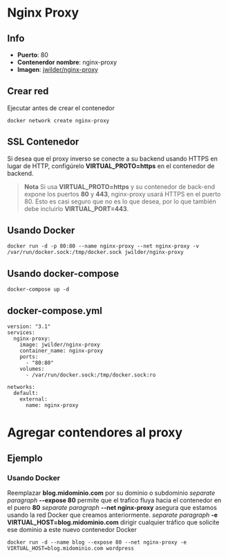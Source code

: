 # Nginx Proxy

## Info
- **Puerto**: 80
- **Contenerdor nombre**: nginx-proxy
- **Imagen**: [jwilder/nginx-proxy](https://github.com/jwilder/nginx-proxy)

## Crear red
Ejecutar antes de crear el contenedor
~~~
docker network create nginx-proxy
~~~

## SSL Contenedor
Si desea que el proxy inverso se conecte a su backend usando HTTPS en lugar de HTTP, configúrelo **VIRTUAL_PROTO=https** en el contenedor de backend.
> **Nota** Si usa **VIRTUAL_PROTO=https** y su contenedor de back-end expone los puertos **80** y **443**, nginx-proxy usará HTTPS en el puerto 80. Esto es casi seguro que no es lo que desea, por lo que también debe incluirlo **VIRTUAL_PORT=443**.

## Usando Docker
~~~
docker run -d -p 80:80 --name nginx-proxy --net nginx-proxy -v /var/run/docker.sock:/tmp/docker.sock jwilder/nginx-proxy
~~~

## Usando docker-compose
~~~
docker-compose up -d
~~~

## docker-compose.yml
~~~
version: "3.1"
services:
  nginx-proxy:
    image: jwilder/nginx-proxy
    container_name: nginx-proxy
    ports:
      - "80:80"
    volumes:
      - /var/run/docker.sock:/tmp/docker.sock:ro

networks:
  default:
    external:
      name: nginx-proxy
~~~

# Agregar contendores al proxy

## Ejemplo

### Usando Docker
Reemplazar **blog.midominio.com** por su dominio o subdominio *separate paragraph*
**--expose 80** permite que el trafico fluya hacia el contenedor en el puero **80** *separate paragraph*
**--net nginx-proxy** asegura que estamos usando la red Docker que creamos anteriormente. *separate paragraph*
**-e VIRTUAL_HOST=blog.midominio.com** dirigir cualquier tráfico que solicite ese dominio a este nuevo contenedor Docker
~~~
docker run -d --name blog --expose 80 --net nginx-proxy -e VIRTUAL_HOST=blog.midominio.com wordpress
~~~
